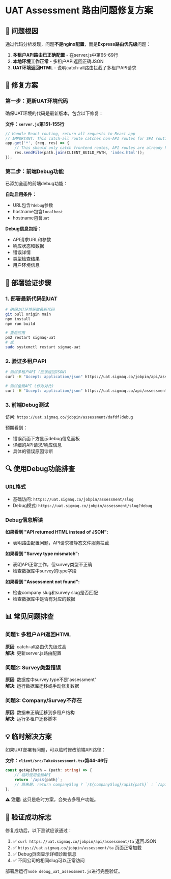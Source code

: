 # UAT Assessment 路由问题修复方案

## 🎯 问题根因

通过代码分析发现，问题**不是nginx配置**，而是**Express路由优先级**问题：

1. **多租户API路由已正确配置** - 在server.js中第65-69行
2. **本地环境工作正常** - 多租户API返回正确JSON
3. **UAT环境返回HTML** - 说明catch-all路由拦截了多租户API请求

## 🔧 修复方案

### 第一步：更新UAT环境代码

确保UAT环境的代码是最新版本，包含以下修复：

**文件：`server.js`第151-155行**
```javascript
// Handle React routing, return all requests to React app  
// IMPORTANT: This catch-all route catches non-API routes for SPA routing
app.get('*', (req, res) => {
	// This should only catch frontend routes, API routes are already handled above
	res.sendFile(path.join(CLIENT_BUILD_PATH, 'index.html'));
});
```

### 第二步：前端Debug功能

已添加全面的前端debug功能：

**自动启用条件：**
- URL包含`?debug`参数
- hostname包含`localhost` 
- hostname包含`uat`

**Debug信息包括：**
- API请求URL和参数
- 响应状态和数据
- 错误详情
- 类型检查结果
- 用户环境信息

## 🚀 部署验证步骤

### 1. 部署最新代码到UAT
```bash
# 确保UAT环境获取最新代码
git pull origin main
npm install
npm run build

# 重启应用
pm2 restart sigmaq-uat
# 或
sudo systemctl restart sigmaq-uat
```

### 2. 验证多租户API
```bash
# 测试多租户API (应该返回JSON)
curl -H "Accept: application/json" https://uat.sigmaq.co/jobpin/api/assessment/ta

# 测试全局API (作为对比)  
curl -H "Accept: application/json" https://uat.sigmaq.co/api/assessment/ta
```

### 3. 前端Debug测试
访问: `https://uat.sigmaq.co/jobpin/assessment/dafdf?debug`

预期看到：
- 错误页面下方显示debug信息面板
- 详细的API请求/响应信息
- 具体的错误原因诊断

## 🔍 使用Debug功能排查

### URL格式
- 基础访问: `https://uat.sigmaq.co/jobpin/assessment/slug`
- Debug模式: `https://uat.sigmaq.co/jobpin/assessment/slug?debug`

### Debug信息解读

**如果看到 "API returned HTML instead of JSON":**
- 表明路由配置问题，API请求被静态文件服务拦截

**如果看到 "Survey type mismatch":**
- 表明API正常工作，但survey类型不正确
- 检查数据库中survey的type字段

**如果看到 "Assessment not found":**
- 检查company slug和survey slug是否匹配
- 检查数据库中是否有对应的数据

## 📊 常见问题排查

### 问题1: 多租户API返回HTML
**原因**: catch-all路由优先级过高  
**解决**: 更新server.js路由配置

### 问题2: Survey类型错误
**原因**: 数据库中survey.type不是'assessment'  
**解决**: 运行数据库迁移或手动修复数据

### 问题3: Company/Survey不存在
**原因**: 数据未正确迁移到多租户结构  
**解决**: 运行多租户迁移脚本

## 💡 临时解决方案

如果UAT部署有问题，可以临时修改前端API路径：

**文件：`client/src/TakeAssessment.tsx`第44-46行**
```typescript
const getApiPath = (path: string) => {
	// 临时使用全局API
	return `/api${path}`;
	// 原来是: return companySlug ? `/${companySlug}/api${path}` : `/api${path}`;
};
```

⚠️ **注意**: 这只是临时方案，会失去多租户功能。

## 🎉 验证成功标志

修复成功后，以下测试应该通过：

1. ✅ `curl https://uat.sigmaq.co/jobpin/api/assessment/ta` 返回JSON
2. ✅ `https://uat.sigmaq.co/jobpin/assessment/ta` 页面正常加载
3. ✅ Debug页面显示详细诊断信息
4. ✅ 不同公司的相同slug可以正常访问

部署后运行`node debug_uat_assessment.js`进行完整验证。